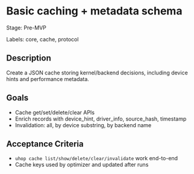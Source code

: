 # Basic caching + metadata schema

Stage: Pre-MVP

Labels: core, cache, protocol

## Description
Create a JSON cache storing kernel/backend decisions, including device hints and performance metadata.

## Goals

- Cache get/set/delete/clear APIs
- Enrich records with device_hint, driver_info, source_hash, timestamp
- Invalidation: all, by device substring, by backend name

## Acceptance Criteria

- `uhop cache list/show/delete/clear/invalidate` work end-to-end
- Cache keys used by optimizer and updated after runs
